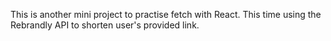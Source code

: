 This is another mini project to practise fetch with React. This time using the Rebrandly API to shorten user's provided link.